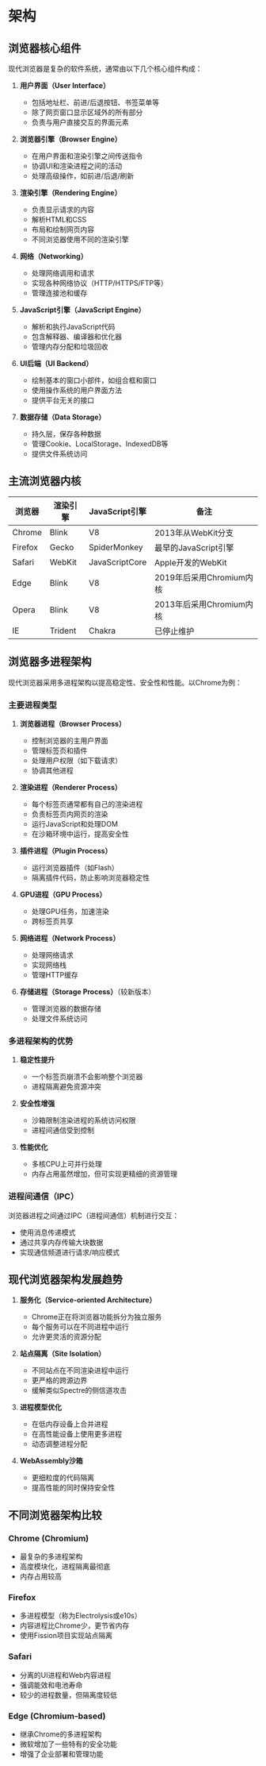 # 架构

## 浏览器核心组件

现代浏览器是复杂的软件系统，通常由以下几个核心组件构成：

1. **用户界面（User Interface）**
   - 包括地址栏、前进/后退按钮、书签菜单等
   - 除了网页窗口显示区域外的所有部分
   - 负责与用户直接交互的界面元素

2. **浏览器引擎（Browser Engine）**
   - 在用户界面和渲染引擎之间传送指令
   - 协调UI和渲染进程之间的活动
   - 处理高级操作，如前进/后退/刷新

3. **渲染引擎（Rendering Engine）**
   - 负责显示请求的内容
   - 解析HTML和CSS
   - 布局和绘制网页内容
   - 不同浏览器使用不同的渲染引擎

4. **网络（Networking）**
   - 处理网络调用和请求
   - 实现各种网络协议（HTTP/HTTPS/FTP等）
   - 管理连接池和缓存

5. **JavaScript引擎（JavaScript Engine）**
   - 解析和执行JavaScript代码
   - 包含解释器、编译器和优化器
   - 管理内存分配和垃圾回收

6. **UI后端（UI Backend）**
   - 绘制基本的窗口小部件，如组合框和窗口
   - 使用操作系统的用户界面方法
   - 提供平台无关的接口

7. **数据存储（Data Storage）**
   - 持久层，保存各种数据
   - 管理Cookie、LocalStorage、IndexedDB等
   - 提供文件系统访问

## 主流浏览器内核

| 浏览器 | 渲染引擎 | JavaScript引擎 | 备注 |
|--------|---------|----------------|------|
| Chrome | Blink | V8 | 2013年从WebKit分支 |
| Firefox | Gecko | SpiderMonkey | 最早的JavaScript引擎 |
| Safari | WebKit | JavaScriptCore | Apple开发的WebKit |
| Edge | Blink | V8 | 2019年后采用Chromium内核 |
| Opera | Blink | V8 | 2013年后采用Chromium内核 |
| IE | Trident | Chakra | 已停止维护 |

## 浏览器多进程架构

现代浏览器采用多进程架构以提高稳定性、安全性和性能。以Chrome为例：

### 主要进程类型

1. **浏览器进程（Browser Process）**
   - 控制浏览器的主用户界面
   - 管理标签页和插件
   - 处理用户权限（如下载请求）
   - 协调其他进程

2. **渲染进程（Renderer Process）**
   - 每个标签页通常都有自己的渲染进程
   - 负责标签页内网页的渲染
   - 运行JavaScript和处理DOM
   - 在沙箱环境中运行，提高安全性

3. **插件进程（Plugin Process）**
   - 运行浏览器插件（如Flash）
   - 隔离插件代码，防止影响浏览器稳定性

4. **GPU进程（GPU Process）**
   - 处理GPU任务，加速渲染
   - 跨标签页共享

5. **网络进程（Network Process）**
   - 处理网络请求
   - 实现网络栈
   - 管理HTTP缓存

6. **存储进程（Storage Process）**（较新版本）
   - 管理浏览器的数据存储
   - 处理文件系统访问

### 多进程架构的优势

1. **稳定性提升**
   - 一个标签页崩溃不会影响整个浏览器
   - 进程隔离避免资源冲突

2. **安全性增强**
   - 沙箱限制渲染进程的系统访问权限
   - 进程间通信受到控制

3. **性能优化**
   - 多核CPU上可并行处理
   - 内存占用虽然增加，但可实现更精细的资源管理

### 进程间通信（IPC）

浏览器进程之间通过IPC（进程间通信）机制进行交互：

- 使用消息传递模式
- 通过共享内存传输大块数据
- 实现通信频道进行请求/响应模式

## 现代浏览器架构发展趋势

1. **服务化（Service-oriented Architecture）**
   - Chrome正在将浏览器功能拆分为独立服务
   - 每个服务可以在不同进程中运行
   - 允许更灵活的资源分配

2. **站点隔离（Site Isolation）**
   - 不同站点在不同渲染进程中运行
   - 更严格的跨源边界
   - 缓解类似Spectre的侧信道攻击

3. **进程模型优化**
   - 在低内存设备上合并进程
   - 在高性能设备上使用更多进程
   - 动态调整进程分配

4. **WebAssembly沙箱**
   - 更细粒度的代码隔离
   - 提高性能的同时保持安全性

## 不同浏览器架构比较

### Chrome (Chromium)
- 最复杂的多进程架构
- 高度模块化，进程隔离最彻底
- 内存占用较高

### Firefox
- 多进程模型（称为Electrolysis或e10s）
- 内容进程比Chrome少，更节省内存
- 使用Fission项目实现站点隔离

### Safari
- 分离的UI进程和Web内容进程
- 强调能效和电池寿命
- 较少的进程数量，但隔离度较低

### Edge (Chromium-based)
- 继承Chrome的多进程架构
- 微软增加了一些特有的安全功能
- 增强了企业部署和管理功能